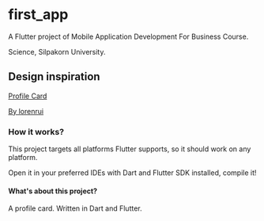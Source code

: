 # first_app

A Flutter project of Mobile Application Development For Business Course.

Science, Silpakorn University.

## Design inspiration

[Profile Card](https://www.figma.com/community/file/930628644305012735/profile-card)

[By lorenrui](https://www.figma.com/@jorenrui)

### How it works?

This project targets all platforms Flutter supports, so it should work on any platform.

Open it in your preferred IDEs with Dart and Flutter SDK installed, compile it!

#### What's about this project?

A profile card. Written in Dart and Flutter.
